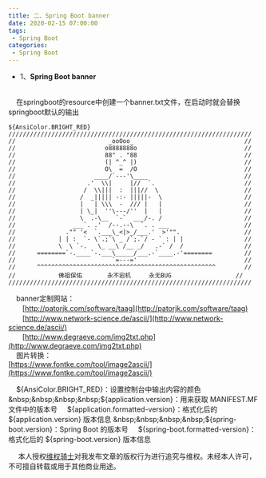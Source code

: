 ```yaml
---
title: 二、Spring Boot banner
date: 2020-02-15 07:00:00
tags:
 - Spring Boot
categories:
 - Spring Boot
---
```



   * 1、**Spring Boot banner**<br>&nbsp;&nbsp;&nbsp;&nbsp;

&nbsp;&nbsp;&nbsp;&nbsp;在springboot的resource中创建一个banner.txt文件，在启动时就会替换springboot默认的输出<br>
  
    ${AnsiColor.BRIGHT_RED}
    ////////////////////////////////////////////////////////////////////
    //                          _ooOoo_                               //
    //                         o8888888o                              //
    //                         88" . "88                              //
    //                         (| ^_^ |)                              //
    //                         O\  =  /O                              //
    //                      ____/`---'\____                           //
    //                    .'  \\|     |//  `.                         //
    //                   /  \\|||  :  |||//  \                        //
    //                  /  _||||| -:- |||||-  \                       //
    //                  |   | \\\  -  /// |   |                       //
    //                  | \_|  ''\---/''  |   |                       //
    //                  \  .-\__  `-`  ___/-. /                       //
    //                ___`. .'  /--.--\  `. . ___                     //
    //              ."" '<  `.___\_<|>_/___.'  >'"".                  //
    //            | | :  `- \`.;`\ _ /`;.`/ - ` : | |                 //
    //            \  \ `-.   \_ __\ /__ _/   .-` /  /                 //
    //      ========`-.____`-.___\_____/___.-`____.-'========         //
    //                           `=---='                              //
    //      ^^^^^^^^^^^^^^^^^^^^^^^^^^^^^^^^^^^^^^^^^^^^^^^^^^        //
    //            佛祖保佑       永不宕机     永无BUG                  //
    ////////////////////////////////////////////////////////////////////


&nbsp;&nbsp;&nbsp;&nbsp;banner定制网站：<br>
　　[http://patorjk.com/software/taag](http://patorjk.com/software/taag)<br>
　　[http://www.network-science.de/ascii/](http://www.network-science.de/ascii/)<br>
　　[http://www.degraeve.com/img2txt.php](http://www.degraeve.com/img2txt.php)<br>
&nbsp;&nbsp;&nbsp;&nbsp;图片转换：<br>
    [https://www.fontke.com/tool/image2ascii/](https://www.fontke.com/tool/image2ascii/)<br>
    
    
&nbsp;&nbsp;&nbsp;&nbsp;${AnsiColor.BRIGHT_RED}：设置控制台中输出内容的颜色
&nbsp;&nbsp;&nbsp;&nbsp;${application.version}：用来获取 MANIFEST.MF 文件中的版本号
&nbsp;&nbsp;&nbsp;&nbsp;${application.formatted-version}：格式化后的 ${application.version} 版本信息
&nbsp;&nbsp;&nbsp;&nbsp;${spring-boot.version}：Spring Boot 的版本号
&nbsp;&nbsp;&nbsp;&nbsp;${spring-boot.formatted-version}：格式化后的 ${spring-boot.version} 版本信息

&nbsp;&nbsp;&nbsp;&nbsp; 本人授权[维权骑士](http://rightknights.com)对我发布文章的版权行为进行追究与维权。未经本人许可，不可擅自转载或用于其他商业用途。


 